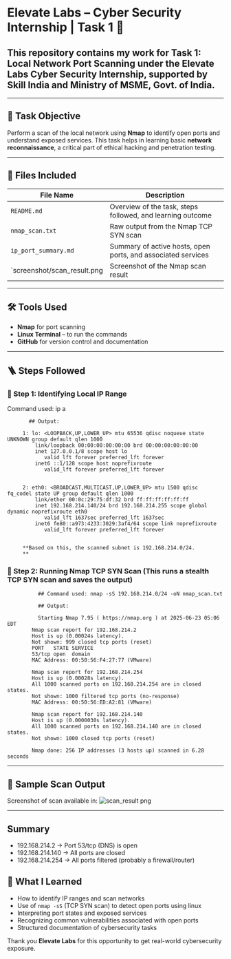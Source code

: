 # Elevate Labs – Cyber Security Internship | Task 1 🔐

 ## This repository contains my work for **Task 1: Local Network Port Scanning** under the Elevate Labs Cyber Security Internship, supported by Skill India and Ministry of MSME, Govt. of India.

---

## 🎯 Task Objective

Perform a scan of the local network using **Nmap** to identify open ports and understand exposed services. This task helps in learning basic **network reconnaissance**, a critical part of ethical hacking and penetration testing.

---

## 📁 Files Included

| File Name                  | Description                                                  |
|----------------------------|--------------------------------------------------------------|
| `README.md`                | Overview of the task, steps followed, and learning outcome   |
| `nmap_scan.txt`            | Raw output from the Nmap TCP SYN scan                        |
| `ip_port_summary.md`       | Summary of active hosts, open ports, and associated services |
| `screenshot/scan_result.png| Screenshot of the Nmap scan result                           |

---

## 🛠 Tools Used

- **Nmap** for port scanning
- **Linux Terminal** – to run the commands
- **GitHub** for version control and documentation

---
## 🪜 Steps Followed


### 🔹 Step 1: Identifying Local IP Range

   Command used: ip a
   
           ## Output: 
            
         1: lo: <LOOPBACK,UP,LOWER_UP> mtu 65536 qdisc noqueue state UNKNOWN group default qlen 1000
             link/loopback 00:00:00:00:00:00 brd 00:00:00:00:00:00
             inet 127.0.0.1/8 scope host lo
                valid_lft forever preferred_lft forever
             inet6 ::1/128 scope host noprefixroute 
                valid_lft forever preferred_lft forever
         
                
         2: eth0: <BROADCAST,MULTICAST,UP,LOWER_UP> mtu 1500 qdisc fq_codel state UP group default qlen 1000
             link/ether 00:0c:29:75:df:32 brd ff:ff:ff:ff:ff:ff
             inet 192.168.214.140/24 brd 192.168.214.255 scope global dynamic noprefixroute eth0
                valid_lft 1637sec preferred_lft 1637sec
             inet6 fe80::a973:4233:3029:3af4/64 scope link noprefixroute 
                valid_lft forever preferred_lft forever
         
         
         **Based on this, the scanned subnet is 192.168.214.0/24.
         **

                                                 
### 🔹 Step 2: Running Nmap TCP SYN Scan (This runs a stealth TCP SYN scan and saves the output)


            
              ## Command used: nmap -sS 192.168.214.0/24 -oN nmap_scan.txt
              
              ## Output: 
              
              Starting Nmap 7.95 ( https://nmap.org ) at 2025-06-23 05:06 EDT
            Nmap scan report for 192.168.214.2
            Host is up (0.00024s latency).
            Not shown: 999 closed tcp ports (reset)
            PORT   STATE SERVICE
            53/tcp open  domain
            MAC Address: 00:50:56:F4:27:77 (VMware)
            
            Nmap scan report for 192.168.214.254
            Host is up (0.00028s latency).
            All 1000 scanned ports on 192.168.214.254 are in closed states.
            Not shown: 1000 filtered tcp ports (no-response)
            MAC Address: 00:50:56:ED:A2:81 (VMware)
            
            Nmap scan report for 192.168.214.140
            Host is up (0.0000030s latency).
            All 1000 scanned ports on 192.168.214.140 are in closed states.
            Not shown: 1000 closed tcp ports (reset)
            
            Nmap done: 256 IP addresses (3 hosts up) scanned in 6.28 seconds




---
## 📸 Sample Scan Output

Screenshot of scan available in:  ![scan_result png](https://github.com/user-attachments/assets/4e98e882-09be-4c57-9d68-8f53213336c2)

---
## Summary 

  - 192.168.214.2 → Port 53/tcp (DNS) is open
  - 192.168.214.140 → All ports are closed
  - 192.168.214.254 → All ports filtered (probably a firewall/router)

## 🧠 What I Learned

- How to identify IP ranges and scan networks
- Use of `nmap -sS` (TCP SYN scan) to detect open ports using linux
- Interpreting port states and exposed services
- Recognizing common vulnerabilities associated with open ports
- Structured documentation of cybersecurity tasks






Thank you **Elevate Labs** for this opportunity to get real-world cybersecurity exposure.



